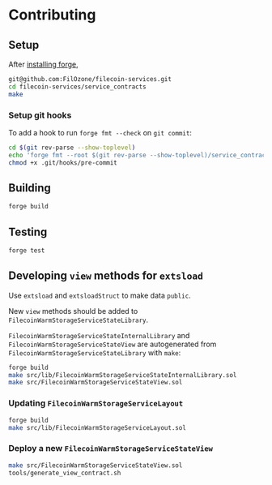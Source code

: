 # Contributing

## Setup
After [installing forge](https://getfoundry.sh/introduction/installation/),
```sh
git@github.com:FilOzone/filecoin-services.git
cd filecoin-services/service_contracts
make
```

### Setup git hooks
To add a hook to run `forge fmt --check` on `git commit`:
```sh
cd $(git rev-parse --show-toplevel)
echo 'forge fmt --root $(git rev-parse --show-toplevel)/service_contracts --check || exit 1' > .git/hooks/pre-commit
chmod +x .git/hooks/pre-commit
```

## Building

```sh
forge build
```

## Testing
```sh
forge test
```

## Developing `view` methods for `extsload`

Use `extsload` and `extsloadStruct` to make data `public`.

New `view` methods should be added to `FilecoinWarmStorageServiceStateLibrary`.

`FilecoinWarmStorageServiceStateInternalLibrary` and `FilecoinWarmStorageServiceStateView` are autogenerated from `FilecoinWarmStorageServiceStateLibrary` with `make`:
```sh
forge build
make src/lib/FilecoinWarmStorageServiceStateInternalLibrary.sol
make src/FilecoinWarmStorageServiceStateView.sol
```

### Updating `FilecoinWarmStorageServiceLayout`
```sh
forge build
make src/lib/FilecoinWarmStorageServiceLayout.sol
```

### Deploy a new `FilecoinWarmStorageServiceStateView`
```sh
make src/FilecoinWarmStorageServiceStateView.sol
tools/generate_view_contract.sh
```
